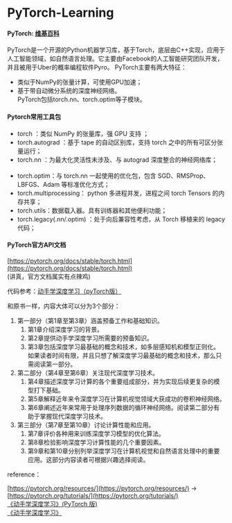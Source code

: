 # PyTorch-Learning

#### **PyTorch: [维基百科](https://zh.wikipedia.org/wiki/PyTorch)**  

PyTorch是一个开源的Python机器学习库，基于Torch，底层由C++实现，应用于人工智能领域，如自然语言处理。它主要由Facebook的人工智能研究团队开发，并且被用于Uber的概率编程软件Pyro。
PyTorch主要有两大特征：
  * 类似于NumPy的张量计算，可使用GPU加速；
  * 基于带自动微分系统的深度神经网络。  
PyTorch包括torch.nn、torch.optim等子模块。

#### **Pytorch常用工具包**  
  * torch ：类似 NumPy 的张量库，强 GPU 支持 ；   
  * torch.autograd ：基于 tape 的自动区别库，支持 torch 之中的所有可区分张量运行；   
  * torch.nn ：为最大化灵活性未涉及、与 autograd 深度整合的神经网络库；   
  * torch.optim：与 torch.nn 一起使用的优化包，包含 SGD、RMSProp、LBFGS、Adam 等标准优化方式；
  * torch.multiprocessing： python 多进程并发，进程之间 torch Tensors 的内存共享；   
  * torch.utils：数据载入器。具有训练器和其他便利功能；   
  * torch.legacy(.nn/.optim) ：处于向后兼容性考虑，从 Torch 移植来的 legacy 代码；
  
#### **PyTorch官方API文档**
[https://pytorch.org/docs/stable/torch.html](https://pytorch.org/docs/stable/torch.html)  
(讲真，官方文档属实有点辣鸡)


代码参考：[动手学深度学习（pyTorch版）](https://www.bookstack.cn/read/Dive-into-DL-PyTorch/933bc36e0c35f00b.md)

和原书一样，内容大体可以分为3个部分：

1. 第一部分（第1章至第3章）涵盖预备工作和基础知识。
    1. 第1章介绍深度学习的背景。
    2. 第2章提供动手学深度学习所需要的预备知识。
    3. 第3章包括深度学习最基础的概念和技术，如多层感知机和模型正则化。如果读者时间有限，并且只想了解深度学习最基础的概念和技术，那么只需阅读第一部分。
2. 第二部分（第4章至第6章）关注现代深度学习技术。
    1. 第4章描述深度学习计算的各个重要组成部分，并为实现后续更复杂的模型打下基础。
    2. 第5章解释近年来令深度学习在计算机视觉领域大获成功的卷积神经网络。
    3. 第6章阐述近年来常用于处理序列数据的循环神经网络。阅读第二部分有助于掌握现代深度学习技术。
3. 第三部分（第7章至第10章）讨论计算性能和应用。
    1. 第7章评价各种用来训练深度学习模型的优化算法。
    2. 第8章检验影响深度学习计算性能的几个重要因素。
    3. 第9章和第10章分别列举深度学习在计算机视觉和自然语言处理中的重要应用。这部分内容读者可根据兴趣选择阅读。
    
 
 reference：
 
 [https://pytorch.org/resources/](https://pytorch.org/resources/)  -> [https://pytorch.org/tutorials/](https://pytorch.org/tutorials/)  
 [《动手学深度学习》(PyTorch 版)](https://tangshusen.me/Dive-into-DL-PyTorch/)  
 [《动手学深度学习》](https://zh.d2l.ai/index.html)

